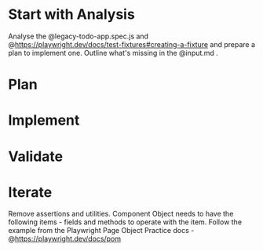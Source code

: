 # Start with Analysis
Analyse the @legacy-todo-app.spec.js and @https://playwright.dev/docs/test-fixtures#creating-a-fixture and prepare a plan to implement one. Outline what's missing in the @input.md .

# Plan

# Implement

# Validate

# Iterate
Remove assertions and utilities. Component Object needs to have the following items - fields and methods to operate with the item. Follow the example from the Playwright Page Object Practice docs - @https://playwright.dev/docs/pom 